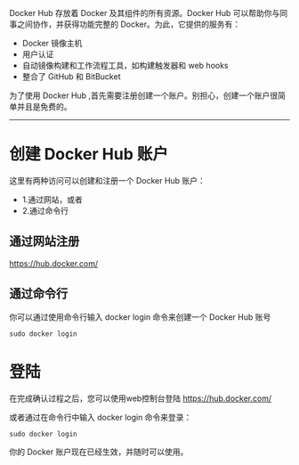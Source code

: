 Docker Hub 存放着 Docker 及其组件的所有资源。Docker Hub 可以帮助你与同事之间协作，并获得功能完整的 Docker。为此，它提供的服务有：

 - Docker 镜像主机
 - 用户认证
 - 自动镜像构建和工作流程工具，如构建触发器和 web hooks
 - 整合了 GitHub 和 BitBucket

为了使用 Docker Hub ,首先需要注册创建一个账户。别担心，创建一个账户很简单并且是免费的。


----------


# 创建 Docker Hub 账户
这里有两种访问可以创建和注册一个 Docker Hub 账户：

 - 1.通过网站，或者
 - 2.通过命令行

## 通过网站注册
https://hub.docker.com/

## 通过命令行
你可以通过使用命令行输入 docker login 命令来创建一个 Docker Hub 账号

```
sudo docker login
```

# 登陆
在完成确认过程之后，您可以使用web控制台登陆
https://hub.docker.com/

或者通过在命令行中输入 docker login 命令来登录：

```
sudo docker login
```
你的 Docker 账户现在已经生效，并随时可以使用。
